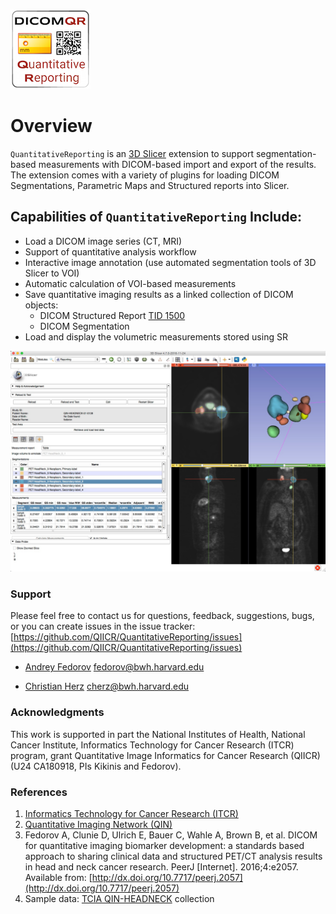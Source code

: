 ![](docs/images/ReportingLogo128px.png)

# Overview

`QuantitativeReporting` is an [3D Slicer](http://slicer.org) extension to support segmentation-based measurements with DICOM-based import and export of the results. The extension comes with a variety of plugins for loading DICOM Segmentations, Parametric Maps and Structured reports into Slicer.

## Capabilities of `QuantitativeReporting` Include:

* Load a DICOM image series \(CT, MRI\)
* Support of quantitative analysis workflow 
* Interactive image annotation \(use automated segmentation tools of 3D Slicer to VOI\)
* Automatic calculation of VOI-based measurements
* Save quantitative imaging results as a linked collection of DICOM objects: 
  * DICOM Structured Report [TID 1500](http://dicom.nema.org/medical/dicom/current/output/chtml/part16/chapter_A.html#sect_TID_1500) 
  * DICOM Segmentation 
* Load and display the volumetric measurements stored using SR

![](docs/screenshots/QuantitativeReporting-screenshot.jpg)

### Support

Please feel free to contact us for questions, feedback, suggestions, bugs, or you can create issues in the issue tracker: [https://github.com/QIICR/QuantitativeReporting/issues](https://github.com/QIICR/QuantitativeReporting/issues)

* [Andrey Fedorov](https://github.com/fedorov) fedorov@bwh.harvard.edu

* [Christian Herz](https://github.com/che85) cherz@bwh.harvard.edu

### Acknowledgments

This work is supported in part the National Institutes of Health, National Cancer Institute, Informatics Technology for Cancer Research \(ITCR\) program, grant Quantitative Image Informatics for Cancer Research \(QIICR\) \(U24 CA180918, PIs Kikinis and Fedorov\).

### References

1. [Informatics Technology for Cancer Research \(ITCR\)](http://itcr.nci.nih.gov/)
2. [Quantitative Imaging Network \(QIN\)](http://imaging.cancer.gov/programsandresources/specializedinitiatives/qin)
3. Fedorov A, Clunie D, Ulrich E, Bauer C, Wahle A, Brown B, et al. DICOM for quantitative imaging biomarker development: a standards based approach to sharing clinical data and structured PET/CT analysis results in head and neck cancer research. PeerJ \[Internet\]. 2016;4:e2057. Available from: [http://dx.doi.org/10.7717/peerj.2057](http://dx.doi.org/10.7717/peerj.2057)
4. Sample data: [TCIA QIN-HEADNECK](https://wiki.cancerimagingarchive.net/display/Public/QIN-HEADNECK) collection



